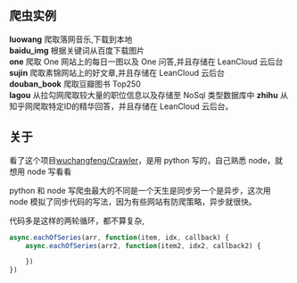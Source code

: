 ## 爬虫实例

**luowang**     爬取落网音乐,下载到本地  
**baidu_img**   根据关键词从百度下载图片  
**one**         爬取 One 网站上的每日一图以及 One 问答,并且存储在 LeanCloud 云后台  
**sujin**       爬取素锦网站上的好文章,并且存储在 LeanCloud 云后台  
**douban_book** 爬取豆瓣图书 Top250  
**lagou**       从拉勾网爬取较大量的职位信息以及存储至 NoSql 类型数据库中
**zhihu**       从知乎网爬取特定ID的精华回答，并且存储在 LeanCloud 云后台。

## 关于

看了这个项目[wuchangfeng/Crawler](https://github.com/wuchangfeng/Crawler/)，是用 python 写的，自己熟悉 node，就想用 node 写看看

python 和 node 写爬虫最大的不同是一个天生是同步另一个是异步，这次用 node 模拟了同步代码的写法，因为有些网站有防爬策略，异步就很快。

代码多是这样的两轮循环，都不算复杂,

```js
async.eachOfSeries(arr, function(item, idx, callback) {
    async.eachOfSeries(arr2, function(item2, idx2, callback2) {

    })
})
```

